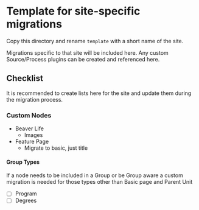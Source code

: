 # Template for site-specific migrations

Copy this directory and rename `template` with a short name of the site.

Migrations specific to that site will be included here. Any custom Source/Process plugins can be created and referenced
here.

## Checklist

It is recommended to create lists here for the site and update them during the migration process.
### Custom Nodes
- Beaver Life
  - Images
- Feature Page
  - Migrate to basic, just title

#### Group Types

If a node needs to be included in a Group or be Group aware a custom migration is needed for those types other than
Basic page and Parent Unit

- [ ] Program
- [ ] Degrees

